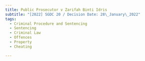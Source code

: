 ```yaml
---
title: Public Prosecutor v Zarifah Binti Idris
subtitle: "[2022] SGDC 20 / Decision Date: 28\_January\_2022"
tags:
  - Criminal Procedure and Sentencing
  - Sentencing
  - Criminal Law
  - Offences
  - Property
  - Cheating

---
```

